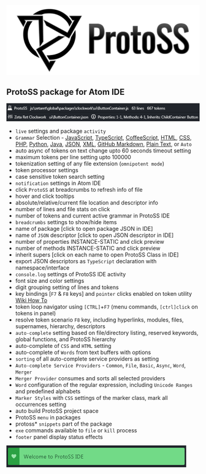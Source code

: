 [![Zeta Ret ProtoSS Logo](https://raw.githubusercontent.com/ZetaRet/atom.io-packages/master/images/protoss_logo_name_atom.png)](https://protoss.zetaret.com/)

## ProtoSS package for Atom IDE
[![Zeta Ret ProtoSS Atom IDE](https://raw.githubusercontent.com/ZetaRet/atom.io-packages/master/images/atom-ide-protoss-bar-br.png)](https://atom.io/packages/ide-protoss)
- `live` settings and package `activity`  
- `Grammar` Selection - [JavaScript](https://atom.io/packages/language-javascript), [TypeScript](https://atom.io/packages/language-typescript), [CoffeeScript](https://atom.io/packages/language-coffee-script), [HTML](https://atom.io/packages/language-html), [CSS](https://atom.io/packages/language-css), [PHP](https://atom.io/packages/language-php), [Python](https://atom.io/packages/language-python), [Java](https://atom.io/packages/language-java), [JSON](https://atom.io/packages/language-json), [XML](https://atom.io/packages/language-xml), [GitHub Markdown](https://atom.io/packages/language-gfm), [Plain Text](https://atom.io/packages/language-text), or `Auto`  
- auto async of tokens on text change upto 60 seconds timeout setting  
- maximum tokens per line setting upto 100000  
- tokenization setting of any file extension (`omnipotent mode`)  
- token processor settings  
- case sensitive token search setting  
- `notification` settings in Atom IDE  
- click `ProtoSS` at breadcrumbs to refresh info of file  
- hover and click tooltips  
- absolute/relative/current file location and descriptor info  
- number of lines and file stats on click  
- number of tokens and current active grammar in ProtoSS IDE  
- `breadcrumbs` settings to show/hide items  
- name of package [click to open package JSON in IDE]  
- name of `JSON` descriptor [click to open JSON descriptor in IDE]  
- number of properties INSTANCE-STATIC and click preview  
- number of methods INSTANCE-STATIC and click preview  
- inherit supers [click on each name to open ProtoSS Class in IDE]  
- export JSON descriptors as `TypeScript` declaration with namespace/interface  
- `console.log` settings of ProtoSS IDE activity  
- font size and color settings  
- digit grouping setting of lines and tokens  
- key bindings [`F7` & `F8` keys] and `pointer` clicks enabled on token utility [Wiki How To](https://github.com/ZetaRet/ide-protoss/wiki/How-to)  
- token loop navigator using `[CTRL]`+`F7` (menu commands, `[ctrl]click` on tokens in panel)  
- resolve token scenario `F8` key, including hyperlinks, modules, files, supernames, hierarchy, descriptors  
- `auto-complete` setting based on file/directory listing, reserved keywords, global functions, and ProtoSS hierarchy  
- auto-complete of `CSS` and `HTML` setting  
- auto-complete of `Words` from text buffers with options  
- `sorting` of all auto-complete service providers as setting  
- `Auto-complete Service Providers` - `Common`, `File`, `Basic`, `Async`, `Word`, `Merger`  
- `Merger Provider` consumes and sorts all selected providers  
- `Word` configuration of the regular expression, including `Unicode Ranges` and predefined alphabets  
- `Marker Styles` with `CSS` settings of the marker class, mark all occurrences setting  
- auto build ProtoSS project space  
- ProtoSS `menu` in packages  
- protoss* `snippets` part of the package  
- `exe` commands available to `file` or `kill` process  
- `footer` panel display status effects  

[![Welcome to ProtoSS IDE](https://raw.githubusercontent.com/ZetaRet/atom.io-packages/master/images/welcome_protoss.png)](https://atom.io/packages/ide-protoss)  
